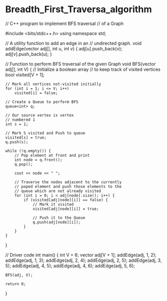 # Breadth_First_Traversa_algorithm

// C++ program to implement BFS traversal
// of a Graph

#include <bits/stdc++.h>
using namespace std;

// A utility function to add an edge in an
// undirected graph.
void addEdge(vector<int> adj[], int u, int v)
{
    adj[u].push_back(v);
    adj[v].push_back(u);
}

// Function to perform BFS traversal of the given Graph
void BFS(vector<int> adj[], int V)
{
    // Initialize a boolean array
    // to keep track of visited vertices
    bool visited[V + 1];

    // Mark all vertices not-visited initially
    for (int i = 1; i <= V; i++)
        visited[i] = false;

    // Create a Queue to perform BFS
    queue<int> q;

    // Our source vertex is vertex
    // numbered 1
    int s = 1;

    // Mark S visited and Push to queue
    visited[s] = true;
    q.push(s);

    while (!q.empty()) {
        // Pop element at front and print
        int node = q.front();
        q.pop();

        cout << node << " ";

        // Traverse the nodes adjacent to the currently
        // poped element and push those elements to the
        // queue which are not already visited
        for (int i = 0; i < adj[node].size(); i++) {
            if (visited[adj[node][i]] == false) {
                // Mark it visited
                visited[adj[node][i]] = true;

                // Push it to the Queue
                q.push(adj[node][i]);
            }
        }
    }
}

// Driver code
int main()
{
    int V = 6;
    vector<int> adj[V + 1];
    addEdge(adj, 1, 2);
    addEdge(adj, 1, 3);
    addEdge(adj, 2, 4);
    addEdge(adj, 2, 5);
    addEdge(adj, 3, 5);
    addEdge(adj, 4, 5);
    addEdge(adj, 4, 6);
    addEdge(adj, 5, 6);

    BFS(adj, V);

    return 0;
}
